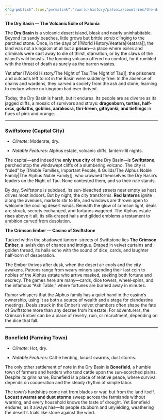 ```yaml
---
{"dg-publish":true,"permalink":"/world-history/palonia/countries/the-dry-basin/"}
---
```



**The Dry Basin — The Volcanic Exile of Palonia**

The **Dry Basin** is a volcanic desert island, bleak and nearly uninhabitable. Beyond its sandy beaches, little grows but brittle scrub clinging to the parched stone. Once, in the days of [[World History/Keatara\|Keatara]], the land was not a kingdom at all but a **prison**—a place where exiles and criminals were cast away to die of thirst, starvation, or by the claws of the island’s wild beasts. The looming volcano offered no comfort, for it rumbled with the threat of death as surely as the barren wastes.

Yet after [[World History/The Night of Tau\|The Night of Tau]], the prisoners and outcasts left to rot in the Basin were suddenly free. In the absence of chains and wardens, they carved a society from the ash and stone, learning to endure where no kingdom had ever thrived.

Today, the Dry Basin is harsh, but it endures. Its people are as diverse as its jagged cliffs, a mosaic of survivors and strays: **dragonborn, tortles, half-orcs, goliaths, goblins, aarakocra, thri-kreen, githyanki, and tieflings** in hues of pink and orange.

---

### Swiftstone (Capital City)

- _Climate:_ Moderate, dry.
    
- _Notable Features:_ Alphus estate, volcanic cliffs, lantern-lit nights.
    

The capital—and indeed the **only true city** of the Dry Basin—is **Swiftstone**, perched atop the windswept cliffs of a slumbering volcano. The city is “ruled” by [[Noble Families, Important People, & Guilds/The Alphus Noble Family\|The Alphus Noble Family]], who crowned themselves the Dry Basin’s leaders on the Night of Tau. None contested them, and so their rule stands.

By day, Swiftstone is subdued, its sun-bleached streets near empty as heat drives most indoors. But by night, the city transforms. **Red lanterns** ignite along the avenues, markets stir to life, and windows are thrown open to welcome the cooling desert winds. Beneath the glow of crimson light, deals are struck, secrets exchanged, and fortunes wagered. The Alphus estate rises above it all, its silk-draped halls and gilded emblems a testament to ambition carved from desolation.

**The Crimson Ember — Casino of Swiftstone**

Tucked within the shadowed lantern-streets of Swiftstone lies **The Crimson Ember**, a lavish den of chance and intrigue. Draped in velvet curtains and golden thread, its halls echo with the sound of dice, cards, and laughter half-born of desperation.

The Ember thrives after dusk, when the desert air cools and the city awakens. Patrons range from weary miners spending their last coin to nobles of the Alphus estate who arrive masked, seeking both fortune and secrecy. The games here are many—cards, dice towers, wheel-spins, and the infamous “Ash Table,” where fortunes are burned away in minutes.

Rumor whispers that the Alphus family has a quiet hand in the casino’s ownership, using it as both a source of wealth and a stage for clandestine meetings. Deals struck in the Ember’s velvet chambers often shape the fate of Swiftstone more than any decree from its estate. For adventurers, the Crimson Ember can be a place of revelry, ruin, or recruitment, depending on the dice that fall.

---

### Bonefield (Farming Town)

- _Climate:_ Hot, dry.
    
- _Notable Features:_ Cattle herding, locust swarms, dust storms.
    

The only other settlement of note in the Dry Basin is **Bonefield**, a humble town of farmers and herders who tend cattle upon the sun-scorched plains. Despite its grim name, Bonefield is a place of relative peace, where survival depends on cooperation and the steady rhythm of simple labor.

The town’s hardships come not from blades or war, but from the land itself. **Locust swarms and dust storms** sweep across the farmlands without warning, and every household knows the taste of drought. Yet Bonefield endures, as it always has—its people stubborn and unyielding, weathering the desert’s trials like stone against the wind.